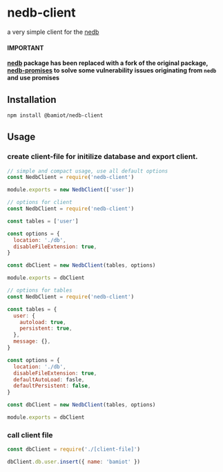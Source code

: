 # nedb-client

a very simple client for the [nedb](https://github.com/louischatriot/nedb#readme)

#### IMPORTANT

**[nedb](https://github.com/louischatriot/nedb#readme) package has been replaced with a fork of the original package, [nedb-promises](https://github.com/bajankristof/nedb-promises) to solve some vulnerability issues originating from `nedb` and use promises**

## Installation

```sh
npm install @bamiot/nedb-client
```

## Usage

### create client-file for initilize database and export client.

```js
// simple and compact usage, use all default options
const NedbClient = require('nedb-client')

module.exports = new NedbClient(['user'])
```

```js
// options for client
const NedbClient = require('nedb-client')

const tables = ['user']

const options = {
  location: './db',
  disableFileExtension: true,
}

const dbClient = new NedbClient(tables, options)

module.exports = dbClient
```

```js
// options for tables
const NedbClient = require('nedb-client')

const tables = {
  user: {
    autoload: true,
    persistent: true,
  },
  message: {},
}

const options = {
  location: './db',
  disableFileExtension: true,
  defaultAutoLoad: fasle,
  defaultPersistent: false,
}

const dbClient = new NedbClient(tables, options)

module.exports = dbClient
```

### call client file

```js
const dbClient = require('./[client-file]')

dbClient.db.user.insert({ name: 'bamiot' })
```
